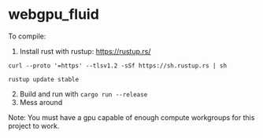 # webgpu_fluid

To compile:

1. Install rust with rustup: https://rustup.rs/

`curl --proto '=https' --tlsv1.2 -sSf https://sh.rustup.rs | sh`

`rustup update stable`

2. Build and run with `cargo run --release`
3. Mess around

Note: You must have a gpu capable of enough compute workgroups for this project to work.
